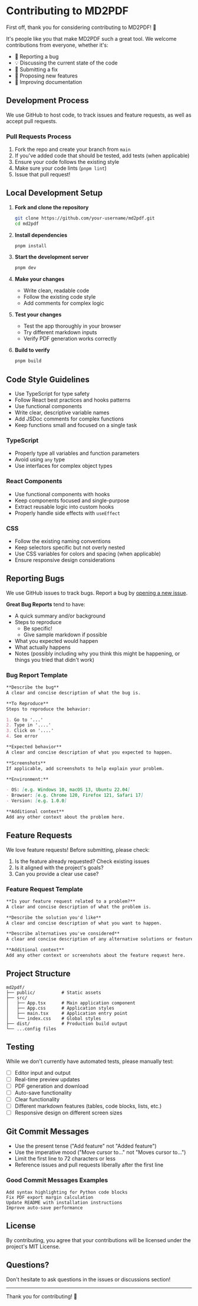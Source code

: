 # Contributing to MD2PDF

First off, thank you for considering contributing to MD2PDF! 🎉

It's people like you that make MD2PDF such a great tool. We welcome contributions from everyone, whether it's:

- 🐛 Reporting a bug
- 💡 Discussing the current state of the code
- 🔧 Submitting a fix
- 🚀 Proposing new features
- 📖 Improving documentation

## Development Process

We use GitHub to host code, to track issues and feature requests, as well as accept pull requests.

### Pull Requests Process

1. Fork the repo and create your branch from `main`
2. If you've added code that should be tested, add tests (when applicable)
3. Ensure your code follows the existing style
4. Make sure your code lints (`pnpm lint`)
5. Issue that pull request!

## Local Development Setup

1. **Fork and clone the repository**

   ```bash
   git clone https://github.com/your-username/md2pdf.git
   cd md2pdf
   ```

2. **Install dependencies**

   ```bash
   pnpm install
   ```

3. **Start the development server**

   ```bash
   pnpm dev
   ```

4. **Make your changes**

   - Write clean, readable code
   - Follow the existing code style
   - Add comments for complex logic

5. **Test your changes**

   - Test the app thoroughly in your browser
   - Try different markdown inputs
   - Verify PDF generation works correctly

6. **Build to verify**
   ```bash
   pnpm build
   ```

## Code Style Guidelines

- Use TypeScript for type safety
- Follow React best practices and hooks patterns
- Use functional components
- Write clear, descriptive variable names
- Add JSDoc comments for complex functions
- Keep functions small and focused on a single task

### TypeScript

- Properly type all variables and function parameters
- Avoid using `any` type
- Use interfaces for complex object types

### React Components

- Use functional components with hooks
- Keep components focused and single-purpose
- Extract reusable logic into custom hooks
- Properly handle side effects with `useEffect`

### CSS

- Follow the existing naming conventions
- Keep selectors specific but not overly nested
- Use CSS variables for colors and spacing (when applicable)
- Ensure responsive design considerations

## Reporting Bugs

We use GitHub issues to track bugs. Report a bug by [opening a new issue](https://github.com/mirkobertone/md2pdf/issues/new).

**Great Bug Reports** tend to have:

- A quick summary and/or background
- Steps to reproduce
  - Be specific!
  - Give sample markdown if possible
- What you expected would happen
- What actually happens
- Notes (possibly including why you think this might be happening, or things you tried that didn't work)

### Bug Report Template

```markdown
**Describe the bug**
A clear and concise description of what the bug is.

**To Reproduce**
Steps to reproduce the behavior:

1. Go to '...'
2. Type in '....'
3. Click on '....'
4. See error

**Expected behavior**
A clear and concise description of what you expected to happen.

**Screenshots**
If applicable, add screenshots to help explain your problem.

**Environment:**

- OS: [e.g. Windows 10, macOS 13, Ubuntu 22.04]
- Browser: [e.g. Chrome 120, Firefox 121, Safari 17]
- Version: [e.g. 1.0.0]

**Additional context**
Add any other context about the problem here.
```

## Feature Requests

We love feature requests! Before submitting, please check:

1. Is the feature already requested? Check existing issues
2. Is it aligned with the project's goals?
3. Can you provide a clear use case?

### Feature Request Template

```markdown
**Is your feature request related to a problem?**
A clear and concise description of what the problem is.

**Describe the solution you'd like**
A clear and concise description of what you want to happen.

**Describe alternatives you've considered**
A clear and concise description of any alternative solutions or features you've considered.

**Additional context**
Add any other context or screenshots about the feature request here.
```

## Project Structure

```
md2pdf/
├── public/          # Static assets
├── src/
│   ├── App.tsx      # Main application component
│   ├── App.css      # Application styles
│   ├── main.tsx     # Application entry point
│   └── index.css    # Global styles
├── dist/            # Production build output
└── ...config files
```

## Testing

While we don't currently have automated tests, please manually test:

- [ ] Editor input and output
- [ ] Real-time preview updates
- [ ] PDF generation and download
- [ ] Auto-save functionality
- [ ] Clear functionality
- [ ] Different markdown features (tables, code blocks, lists, etc.)
- [ ] Responsive design on different screen sizes

## Git Commit Messages

- Use the present tense ("Add feature" not "Added feature")
- Use the imperative mood ("Move cursor to..." not "Moves cursor to...")
- Limit the first line to 72 characters or less
- Reference issues and pull requests liberally after the first line

### Good Commit Messages Examples

```
Add syntax highlighting for Python code blocks
Fix PDF export margin calculation
Update README with installation instructions
Improve auto-save performance
```

## License

By contributing, you agree that your contributions will be licensed under the project's MIT License.

## Questions?

Don't hesitate to ask questions in the issues or discussions section!

---

Thank you for contributing! 🙏
